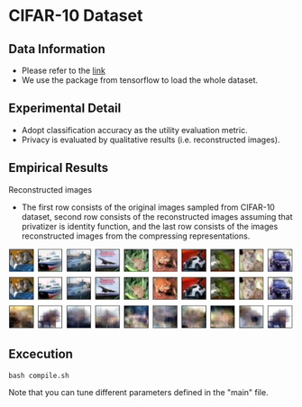 # CIFAR-10 Dataset
## **Data Information**
- Please refer to the [link](https://www.cs.toronto.edu/~kriz/cifar.html)
- We use the package from tensorflow to load the whole dataset.

## **Experimental Detail**
- Adopt classification accuracy as the utility evaluation metric.
- Privacy is evaluated by qualitative results (i.e. reconstructed images).

## **Empirical Results**

Reconstructed images
- The first row consists of the original images sampled from CIFAR-10 dataset, second row consists of the reconstructed images assuming that privatizer is identity function, and the last row consists of the images reconstructed images from the compressing representations.

![image](https://github.com/R06942098/CPGAN/blob/master/CIFAR-10/img/cifar_fig_res.png)



## **Excecution**
```
bash compile.sh
```
Note that you can tune different parameters defined in the "main" file.
